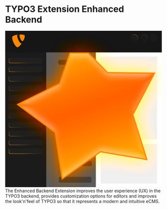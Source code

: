 # TYPO3 Extension Enhanced Backend

![This is an image](\Resources\Public\Icons\Extension.png)
The Enhanced Backend Extension improves the user experience (UX) in the TYPO3 backend, provides customization options for editors and improves the look'n'feel of TYPO3 so that it represents a modern and intuitive eCMS.
